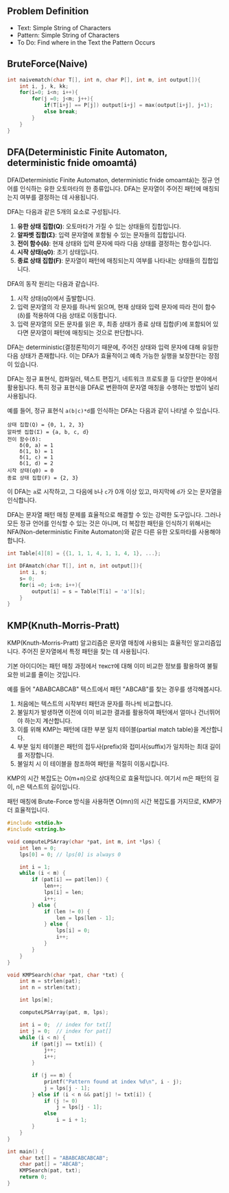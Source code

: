 
## Problem Definition
- Text: Simple String of Characters
- Pattern: Simple String of Characters
- To Do: Find where in the Text the Pattern Occurs



## BruteForce(Naive)


```c
int naivematch(char T[], int n, char P[], int m, int output[]){
	int i, j, k, kk;
	for(i=0; i<n; i++){
		for(j =0; j<m; j++){
			if(T[i+j] == P[j]) output[i+j] = max(output[i+j], j+1);
			else break;
		}
	}
}
```


## DFA(Deterministic Finite Automaton, deterministic fnide omoamtá)

DFA(Deterministic Finite Automaton, deterministic fnide omoamtá)는 정규 언어를 인식하는 유한 오토마타의 한 종류입니다. DFA는 문자열이 주어진 패턴에 매칭되는지 여부를 결정하는 데 사용됩니다.

DFA는 다음과 같은 5개의 요소로 구성됩니다.

1. **유한 상태 집합(Q)**: 오토마타가 가질 수 있는 상태들의 집합입니다.
2. **알파벳 집합(Σ)**: 입력 문자열에 포함될 수 있는 문자들의 집합입니다.
3. **전이 함수(δ)**: 현재 상태와 입력 문자에 따라 다음 상태를 결정하는 함수입니다.
4. **시작 상태(q0)**: 초기 상태입니다.
5. **종료 상태 집합(F)**: 문자열이 패턴에 매칭되는지 여부를 나타내는 상태들의 집합입니다.

DFA의 동작 원리는 다음과 같습니다.

1. 시작 상태(q0)에서 출발합니다.
2. 입력 문자열의 각 문자를 하나씩 읽으며, 현재 상태와 입력 문자에 따라 전이 함수(δ)를 적용하여 다음 상태로 이동합니다.
3. 입력 문자열의 모든 문자를 읽은 후, 최종 상태가 종료 상태 집합(F)에 포함되어 있다면 문자열이 패턴에 매칭되는 것으로 판단합니다.

DFA는 deterministic(결정론적)이기 때문에, 주어진 상태와 입력 문자에 대해 유일한 다음 상태가 존재합니다. 이는 DFA가 효율적이고 예측 가능한 실행을 보장한다는 장점이 있습니다.

DFA는 정규 표현식, 컴파일러, 텍스트 편집기, 네트워크 프로토콜 등 다양한 분야에서 활용됩니다. 특히 정규 표현식을 DFA로 변환하여 문자열 매칭을 수행하는 방법이 널리 사용됩니다.

예를 들어, 정규 표현식 `a(b|c)*d`를 인식하는 DFA는 다음과 같이 나타낼 수 있습니다.

```
상태 집합(Q) = {0, 1, 2, 3}
알파벳 집합(Σ) = {a, b, c, d}
전이 함수(δ):
    δ(0, a) = 1
    δ(1, b) = 1
    δ(1, c) = 1
    δ(1, d) = 2
시작 상태(q0) = 0
종료 상태 집합(F) = {2, 3}
```

이 DFA는 `a`로 시작하고, 그 다음에 `b`나 `c`가 0개 이상 있고, 마지막에 `d`가 오는 문자열을 인식합니다.

DFA는 문자열 패턴 매칭 문제를 효율적으로 해결할 수 있는 강력한 도구입니다. 그러나 모든 정규 언어를 인식할 수 있는 것은 아니며, 더 복잡한 패턴을 인식하기 위해서는 NFA(Non-deterministic Finite Automaton)와 같은 다른 유한 오토마타를 사용해야 합니다.


```c
int Table[4][8] = {{1, 1, 1, 4, 1, 1, 4, 1}, ...};

int DFAmatch(char T[], int n, int output[]){
	int i, s;
	s= 0;
	for(i =0; i<n; i++){
		output[i] = s = Table[T[i] = 'a'][s];
	}
}
```

## KMP(Knuth-Morris-Pratt)

KMP(Knuth-Morris-Pratt) 알고리즘은 문자열 매칭에 사용되는 효율적인 알고리즘입니다. 주어진 문자열에서 특정 패턴을 찾는 데 사용됩니다.

기본 아이디어는 패턴 매칭 과정에서 текст에 대해 이미 비교한 정보를 활용하여 불필요한 비교를 줄이는 것입니다.

예를 들어 "ABABCABCAB" 텍스트에서 패턴 "ABCAB"를 찾는 경우를 생각해봅시다.

1. 처음에는 텍스트의 시작부터 패턴과 문자를 하나씩 비교합니다.
2. 불일치가 발생하면 이전에 이미 비교한 결과를 활용하여 패턴에서 얼마나 건너뛰어야 하는지 계산합니다.
3. 이를 위해 KMP는 패턴에 대한 부분 일치 테이블(partial match table)을 계산합니다.
4. 부분 일치 테이블은 패턴의 접두사(prefix)와 접미사(suffix)가 일치하는 최대 길이를 저장합니다.
5. 불일치 시 이 테이블을 참조하여 패턴을 적절히 이동시킵니다.

KMP의 시간 복잡도는 O(m+n)으로 상대적으로 효율적입니다. 여기서 m은 패턴의 길이, n은 텍스트의 길이입니다.

패턴 매칭에 Brute-Force 방식을 사용하면 O(mn)의 시간 복잡도를 가지므로, KMP가 더 효율적입니다.


```c
#include <stdio.h>
#include <string.h>

void computeLPSArray(char *pat, int m, int *lps) {
    int len = 0;
    lps[0] = 0; // lps[0] is always 0

    int i = 1;
    while (i < m) {
        if (pat[i] == pat[len]) {
            len++;
            lps[i] = len;
            i++;
        } else {
            if (len != 0) {
                len = lps[len - 1];
            } else {
                lps[i] = 0;
                i++;
            }
        }
    }
}

void KMPSearch(char *pat, char *txt) {
    int m = strlen(pat);
    int n = strlen(txt);

    int lps[m];

    computeLPSArray(pat, m, lps);

    int i = 0;  // index for txt[]
    int j = 0;  // index for pat[]
    while (i < n) {
        if (pat[j] == txt[i]) {
            j++;
            i++;
        }

        if (j == m) {
            printf("Pattern found at index %d\n", i - j);
            j = lps[j - 1];
        } else if (i < n && pat[j] != txt[i]) {
            if (j != 0)
                j = lps[j - 1];
            else
                i = i + 1;
        }
    }
}

int main() {
    char txt[] = "ABABCABCABCAB";
    char pat[] = "ABCAB";
    KMPSearch(pat, txt);
    return 0;
}
```